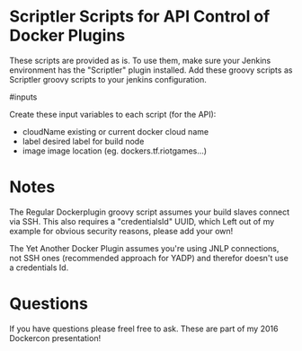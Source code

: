 # Scriptler Scripts for API Control of Docker Plugins

These scripts are provided as is.  To use them, make sure your Jenkins environment has the "Scriptler" plugin installed. Add these groovy scripts as 
Scriptler groovy scripts to your jenkins configuration.

#inputs 

Create these input variables to each script (for the API):

* cloudName existing or current docker cloud name
* label     desired label for build node
* image     image location (eg. dockers.tf.riotgames...)

# Notes

The Regular Dockerplugin groovy script assumes your build slaves connect via SSH. This also requires a "credentialsId" UUID, which Left out of my example for 
obvious security reasons, please add your own!

The Yet Another Docker Plugin assumes you're using JNLP connections, not SSH ones (recommended approach for YADP) and therefor doesn't use a credentials Id.

# Questions

If you have questions please freel free to ask.  These are part of my 2016 Dockercon presentation!
